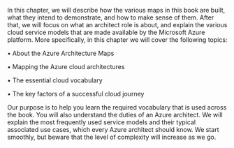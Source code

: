 In this chapter, we will describe how the various maps in this book are built, what they intend to demonstrate, and how to make sense of them. After that, we will focus on what an architect role is about, and explain the various cloud service models that are made available by the Microsoft Azure platform. 
More specifically, in this chapter we will cover the following topics:

•	About the Azure Architecture Maps

•	Mapping the Azure cloud architectures

•	The essential cloud vocabulary 

•	The key factors of a successful cloud journey

Our purpose is to help you learn the required vocabulary that is used across the book. You will also understand the duties of an Azure architect. We will explain the most frequently used service models and their typical associated use cases, which every Azure architect should know. We start smoothly, but beware that the level of complexity will increase as we go.
